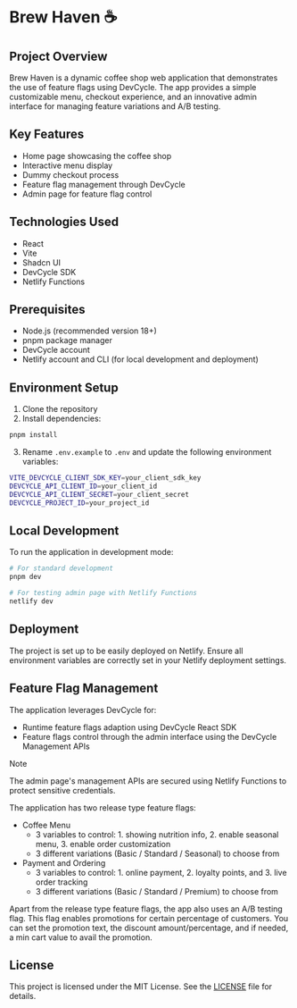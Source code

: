 # Brew Haven ☕

## Project Overview

Brew Haven is a dynamic coffee shop web application that demonstrates the use of feature flags using DevCycle. The app provides a simple customizable menu, checkout experience, and an innovative admin interface for managing feature variations and A/B testing.

## Key Features

- Home page showcasing the coffee shop
- Interactive menu display
- Dummy checkout process
- Feature flag management through DevCycle
- Admin page for feature flag control

## Technologies Used

- React
- Vite
- Shadcn UI
- DevCycle SDK
- Netlify Functions

## Prerequisites

- Node.js (recommended version 18+)
- pnpm package manager
- DevCycle account
- Netlify account and CLI (for local development and deployment)

## Environment Setup

1. Clone the repository
2. Install dependencies:

```bash
pnpm install
```
3. Rename `.env.example` to `.env` and update the following environment variables:

```bash
VITE_DEVCYCLE_CLIENT_SDK_KEY=your_client_sdk_key
DEVCYCLE_API_CLIENT_ID=your_client_id
DEVCYCLE_API_CLIENT_SECRET=your_client_secret
DEVCYCLE_PROJECT_ID=your_project_id
```

## Local Development

To run the application in development mode:

```bash
# For standard development
pnpm dev

# For testing admin page with Netlify Functions
netlify dev
```

## Deployment

The project is set up to be easily deployed on Netlify. Ensure all environment variables are correctly set in your Netlify deployment settings.

## Feature Flag Management

The application leverages DevCycle for:

- Runtime feature flags adaption using DevCycle React SDK
- Feature flags control through the admin interface using the DevCycle Management APIs

> [!NOTE]
> The admin page's management APIs are secured using Netlify Functions to protect sensitive credentials.

The application has two release type feature flags:

- Coffee Menu
  - 3 variables to control: 1. showing nutrition info, 2. enable seasonal menu, 3. enable order customization
  - 3 different variations (Basic / Standard / Seasonal) to choose from
- Payment and Ordering
  - 3 variables to control: 1. online payment, 2. loyalty points, and 3. live order tracking
  - 3 different variations (Basic / Standard / Premium) to choose from

Apart from the release type feature flags, the app also uses an A/B testing flag. This flag enables promotions for certain percentage of customers. You can set the promotion text, the discount amount/percentage, and if needed, a min cart value to avail the promotion.

## License

This project is licensed under the MIT License. See the [LICENSE](./LICENSE) file for details.
